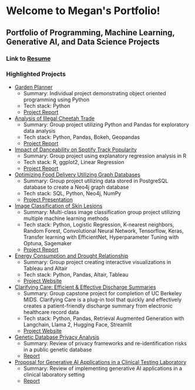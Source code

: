 # Welcome to Megan's Portfolio!
## Portfolio of Programming, Machine Learning, Generative AI, and Data Science Projects  
### Link to [Resume](https://drive.google.com/file/d/1zgJcrapqr8Qq0SqHkj6P1Wq5--wNebOR/view?usp=sharing)

### Highlighted Projects
- [Garden Planner](https://github.com/mmartin131/portfolio/tree/main/Garden_Planner)
    * Summary: Individual project demonstrating object oriented programming using Python 
    * Tech stack: Python
    * [Project Report](https://github.com/mmartin131/portfolio/blob/main/Garden_Planner/garden_planner_project_proposal.pdf)
- [Analysis of Illegal Cheetah Trade](https://github.com/mmartin131/portfolio/tree/main/Analysis_of_Illegal_Cheetah_Trade)
    * Summary: Group project utilizing Python and Pandas for exploratory data analysis  
    * Tech stack: Python, Pandas, Bokeh, Geopandas
    * [Project Report](https://github.com/mmartin131/portfolio/blob/main/Analysis_of_Illegal_Cheetah_Trade/Project_2_Diabes_Grimes_Martin_Final_Report.pdf)
- [Impact of Danceability on Spotify Track Popularity](https://github.com/mmartin131/portfolio/tree/main/Impact%20of%20Danceability%20on%20Spotify%20Track%20Popularity) 
    * Summary: Group project using explanatory regression analysis in R
    * Tech stack: R, ggplot2, Linear Regression
    * [Project Report](https://github.com/mmartin131/portfolio/blob/main/Impact%20of%20Danceability%20on%20Spotify%20Track%20Popularity/Project_report_Lakka_Martin_Sandico.pdf)
- [Optimizing Food Delivery Utilizing Graph Databases](https://github.com/mmartin131/portfolio/tree/main/Optimizing%20Food%20Delivery%20Utilizing%20Graph%20Databases)
    * Summary: Group project utilizing data stored in PostgreSQL database to create a Neo4j graph database
    * Tech stack: SQL, Python, Neo4j, NumPy
    * [Project Presentation](https://github.com/mmartin131/portfolio/blob/main/Optimizing%20Food%20Delivery%20Utilizing%20Graph%20Databases/W205_%20The%20Future%20of%20Our%20Business%20is%20Local%20(Project%203)%20.pdf) 
- [Image Classification of Skin Lesions](https://github.com/mmartin131/portfolio/tree/main/Skin%20Lesion%20Image%20Classification)
    * Summary: Multi-class image classification group project utilizing multiple machine learning methods
    * Tech stack: Python, Logistic Regression, K-nearest neighbors, Random Forest, Convolutional Neural Network, Tensorflow, Keras, Transfer learning with EfficientNet, Hyperparameter Tuning with Optuna, Sagemaker
    * [Project Report](https://github.com/mmartin131/portfolio/blob/main/Skin%20Lesion%20Image%20Classification/Classifying%20Skin%20Lesions%20Final%20Report.pdf)
- [Energy Consumption and Drought Relationship](https://github.com/mmartin131/portfolio/tree/main/Drought%20and%20Energy%20Consumption%20visualization)
    * Summary: Group project creating interactive visualizations in Tableau and Altair
    * Tech stack: Python, Pandas, Altair, Tableau
    * [Project Website](http://w209project.s3-website-us-east-1.amazonaws.com/index.html)
- [Clarifying Care: Efficient & Effective Discharge Summaries](https://github.com/mmartin131/portfolio/tree/main/Clarifying-Care) 
    * Summary: Group capstone project for completion of UC Berkeley MIDS. Clarifying Care is a plug-in tool that quickly and effectively creates a patient-friendly discharge summary from electronic healthcare record data
    * Tech stack: Python, Pandas, Retrieval Augmented Generation with Langchain, Llama 2, Hugging Face, Streamlit
    * [Project Website](https://www.clarifyingcare.com)
- [Genetic Database Privacy Analysis ](https://github.com/mmartin131/portfolio/tree/main/Privacy%20and%20Data%20Applications%20Summaries)
    * Summary: Review of privacy frameworks and re-identification risks in a public genetic database
    * [Report](https://github.com/mmartin131/portfolio/blob/main/Privacy%20and%20Data%20Applications%20Summaries/Privacy%20Considerations%20in%20Genetic%20Databases%20Report.pdf)
- [Proposal for Generative AI Applications in a Clinical Testing Laboratory](https://github.com/mmartin131/portfolio/tree/main/Privacy%20and%20Data%20Applications%20Summaries)
    * Summary: Review of implementing generative AI applications in a clinical laboratory setting
    * [Report](https://github.com/mmartin131/portfolio/blob/main/Privacy%20and%20Data%20Applications%20Summaries/MMartin%20AI%20applications%20in%20a%20clinical%20genetics%20lab%20summary.pdf)


